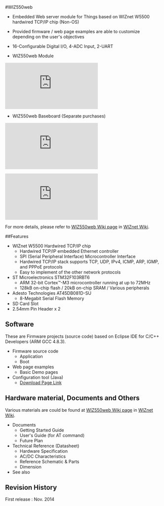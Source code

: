 #WIZ550web
- Embedded Web server module for Things based on WIZnet W5500 hardwired TCP/IP chip (Non-OS)
- Provided firmware / web page examples are able to customize depending on the user's objectives
- 16-Configurable Digital I/O, 4-ADC Input, 2-UART

- WIZ550web Module
<!-- WIZ550web pic -->
![WIZ550web](http://wizwiki.net/wiki/lib/exe/fetch.php?media=products:wiz550web:wiz550web_front.png "WIZ550web")

- WIZ550web Baseboard (Separate purchases)
<!-- WIZ550web Baseboard pic -->
![WIZ550web Baseboard](http://wizwiki.net/wiki/lib/exe/fetch.php?media=products:wiz550web:wiz550web_baseboard_front.png "WIZ550web Baseboard")

<!-- WIZ550web EVB pic -->
![WIZ550web EVB](http://wizwiki.net/wiki/lib/exe/fetch.php?media=products:wiz550web:wiz550web_evb_side.png "WIZ550web EVB")

For more details, please refer to [WIZ550web Wiki page](http://wizwiki.net/wiki/doku.php?id=products:w5500:wiz550web) in [WIZnet Wiki](http://wizwiki.net).

##Features
- WIZnet W5500 Hardwired TCP/IP chip
  - Hardwired TCP/IP embedded Ethernet controller
  - SPI (Serial Peripheral Interface) Microcontroller Interface
  - Hardwired TCP/IP stack supports TCP, UDP, IPv4, ICMP, ARP, IGMP, and PPPoE protocols
  - Easy to implement of the other network protocols
- ST Microelectronics STM32F103RBT6
  - ARM 32-bit Cortex™-M3 microcontroller running at up to 72MHz
  - 128kB on-chip flash / 20kB on-chip SRAM / Various peripherals
- Adesto Technologies AT45DB081D-SU
  - 8-Megabit Serial Flash Memory 
- SD Card Slot
- 2.54mm Pin Header x 2


## Software
These are Firmware projects (source code) based on Eclipse IDE for C/C++ Developers (ARM GCC 4.8.3).
- Firmware source code
  - Application
  - Boot
- Web page examples
  - Basic Demo pages
- Configuration tool (Java)
  - [Download Page Link](http://wizwiki.net/wiki/doku.php?id=products:wiz550web:wiz550web_download)

## Hardware material, Documents and Others
Various materials are could be found at [WIZ550web Wiki page](http://wizwiki.net/wiki/doku.php?id=products:wiz550web) in [WIZnet Wiki](http://wizwiki.net).

- Documents
  - Getting Started Guide
  - User's Guide (for AT command)
  - Future Plan
- Technical Reference (Datasheet)
  - Hardware Specification
  - AC/DC Characteristics
  - Reference Schematic & Parts
  - Dimension
- See also 


## Revision History
First release : Nov. 2014
